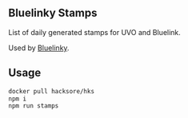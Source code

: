 ## Bluelinky Stamps

List of daily generated stamps for UVO and Bluelink.

Used by [Bluelinky](https://github.com/Hacksore/bluelinky).

## Usage

```bash
docker pull hacksore/hks
npm i
npm run stamps
```
